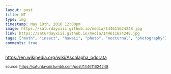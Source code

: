 ```yaml
---
layout: post
title: NT
type: img
timestamp: May 19th, 2016 12:00pm
image: https://saturdayxiii.github.io/media/144611624248.jpg
link: https://saturdayxiii.github.io/media/144611624248.jpg
tags: ["moth", "insect", "hawaii", "photo", "nocturnal", "photography"]
comments: true
---
```


<a href="https://en.wikipedia.org/wiki/Ascalapha_odorata" target="_blank">https://en.wikipedia.org/wiki/Ascalapha_odorata</a><br/>
 
  
<small>source: https://saturdayxiii.tumblr.com/post/144611624248</small>